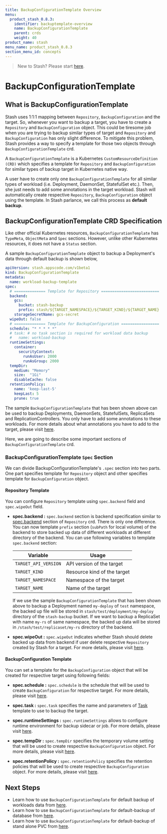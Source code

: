 ```yaml
---
title: BackupConfigurationTemplate Overview
menu:
  product_stash_0.8.3:
    identifier: backuptemplate-overview
    name: BackupConfigurationTemplate
    parent: crds
    weight: 40
product_name: stash
menu_name: product_stash_0.8.3
section_menu_id: concepts
---
```


> New to Stash? Please start [here](/docs/concepts/README.md).

# BackupConfigurationTemplate

## What is BackupConfigurationTemplate

Stash uses 1:1:1 mapping between `Repository`, `BackupConfiguration` and the target. So, whenever you want to backup a target, you have to create a `Repository` and `BackupConfiguration` object. This could be tiresome job when you are trying to backup similar types of target and `Repository` and `BackupConfiguration` has only slight difference. To mitigate this problem, Stash provides a way to specify a template for those two objects through `BackupConfigurationTemplate` crd.

A `BackupConfigurationTemplate` is a Kubernetes `CustomResourceDefinition (CRD)` which specifies a template for `Repository` and `BackupConfiguration` for similar types of backup target in Kubernetes native way.

A user have to create only one  `BackupConfigurationTemplate` for all similar types of workload (i.e. Deployment, DaemonSet, StatefulSet etc.). Then, she just needs to add some annotations in the target workload. Stash will automatically create respective `Repository`, `BackupConfiguration` object using the template. In Stash parlance, we call this process as **default backup**.

## BackupConfigurationTemplate CRD Specification

Like other official Kubernetes resources, `BackupConfigurationTemplate` has `TypeMeta`, `ObjectMeta` and `Spec` sections. However, unlike other Kubernetes resources, it does not have a `Status` section.

A sample `BackupConfigurationTemplate` object to backup a Deployment's data through default backup is shown below,

```yaml
apiVersion: stash.appscode.com/v1beta1
kind: BackupConfigurationTemplate
metadata:
  name: workload-backup-template
spec:
  # ============== Template for Repository ==========================
  backend:
    gcs:
      bucket: stash-backup
      prefix: stash/${TARGET_NAMESPACE}/${TARGET_KIND}/${TARGET_NAME}
    storageSecretName: gcs-secret
  wipeOut: false
  # ============== Template for BackupConfiguration =================
  schedule: "* * * * *"
  # task: # no task section is required for workload data backup
  #   name: workload-backup
  runtimeSettings:
    container:
      securityContext:
        runAsUser: 2000
        runAsGroup: 2000
  tempDir:
    medium: "Memory"
    size:  "1Gi"
    disableCache: false
  retentionPolicy:
    name: 'keep-last-5'
    keepLast: 5
    prune: true
```

The sample `BackupConfigurationTemplate` that has been shown above can be used to backup Deployments, DaemonSets, StatefulSets, ReplicaSets and ReplicationControllers. You only have to add some annotations to these workloads. For more details about what annotations you have to add to the target, please visit [here](/docs/guides/default-backup/overview.md).

Here, we are going to describe some important sections of `BackupConfigurationTemplate` crd.

### BackupConfigurationTemplate `Spec` Section

We can divide BackupConfigurationTemplate's `.spec` section into two parts. One part specifies template for `Repository` object and other specifies template for `BackupConfiguration` object.

#### Repository Template

You can configure `Repository` template using `spec.backend` field and `spec.wipeOut` field.

- **spec.backend :** `spec.backend` section is backend specification similar to [spec.backend](/docs/concepts/crds/repository.md#specbackend) section of `Repository` crd. There is only one difference. You can now template `prefix` section (`subPath` for local volume) of the backend to store backed up data of different workloads at different directory of the backend. You can use following variables to template `spec.backend` section:

    |       Variable       |            Usage            |
    | -------------------- | --------------------------- |
    | `TARGET_API_VERSION` | API version of the target   |
    | `TARGET_KIND`        | Resource kind of the target |
    | `TARGET_NAMESPACE`   | Namespace of the target     |
    | `TARGET_NAME`        | Name of the target          |

    If we use the sample `BackupConfigurationTemplate` that has been shown above to backup a Deployment named `my-deploy` of `test` namespace, the backed up file will be stored in `stash/test/deployment/my-deploy` directory of the `stash-backup` bucket. If we want to backup a ReplicaSet with name `my-rs` of same namespace, the backed up data will be stored in `/stash/test/replicaset/my-rs` directory of the backend.

- **spec.wipeOut :** `spec.wipeOut` indicates whether Stash should delete backed up data from backend if user delete respective `Repository` created by Stash for a target. For more details, please visit [here](/docs/concepts/crds/repository.md#specwipeout).

#### BackupConfiguration Template

You can set a template for the `BackupConfiguration` object that will be created for respective target using following fields:

- **spec.schedule :** `spec.schedule` is the schedule that will be used to create `BackupConfiguration` for respective target. For more details, please visit [here](/docs/concepts/crds/backupconfiguration.md#specschedule).

- **spec.task :** `spec.task` specifies the name and parameters of [Task](/docs/concepts/crds/task.md) template to use to backup the target.

- **spec.runtimeSettings :** `spec.runtimeSettings` allows to configure runtime environment for backup sidecar or job. For more details, please visit [here](/docs/concepts/crds/backupconfiguration.md#specruntimesettings).

- **spec.tempDir :** `spec.tempDir` specifies the temporary volume setting that will be used to create respective `BackupConfiguration` object. For more details, please visit [here](/docs/concepts/crds/backupconfiguration.md#spectempdir).

- **spec.retentionPolicy :** `spec.retentionPolicy` specifies the retention policies that will be used to create respective `BackupConfiguration` object. For more details, please visit [here](/docs/concepts/crds/backupconfiguration.md#specretentionpolicy).

## Next Steps

- Learn how to use `BackupConfigurationTemplate` for default backup of workloads data from [here](/docs/guides/default-backup/workload.md).
- Learn how to use `BackupConfigurationTemplate` for default-backup of database from [here](/docs/guides/default-backup/database.md).
- Learn how to use `BackupConfigurationTemplate` for default-backup of stand alone PVC from [here](/docs/guides/default-backup/volume.md).
